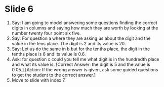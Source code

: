 # Slide 6

1. Say: I am going to model answering some questions finding the correct digits in columns and saying how much they are worth by looking at the number twenty four point six five.
2. Say: For question a where they are asking us about the digit and the value in the tens place. The digit is 2 and its value is 20.
3. Say: Let us do the same in b but for the tenths place, the digit in the tenths place is 6 and its value is 0.6.
4. Ask: for question c could you tell me what digit is in the hundredth place and what its value is. [Correct Answer: the digit is 5 and the value is 0.05.] [Action: If the wrong answer is given, ask some guided questions to get the student to the correct answer.]
6. Move to slide with index 7.

